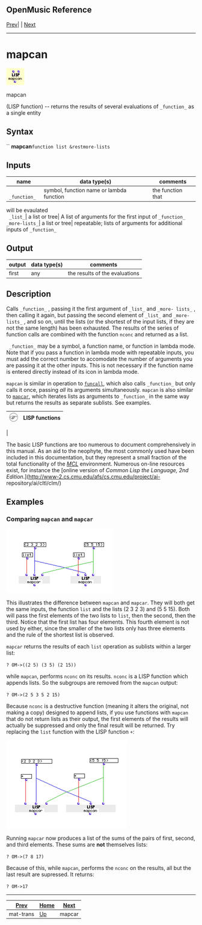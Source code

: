 OpenMusic Reference  
---  
[Prev](mat-trans)| | [Next](mapcar)  
  
* * *

# mapcan

![](figures/functions/lisp/mapcan.png)

  
  
mapcan  
  
(LISP function) \-- returns the results of several evaluations of `_function_`
as a single entity  

## Syntax

`` **mapcan**` function list &restmore-lists `

## Inputs

name| data type(s)| comments  
---|---|---  
` _function_`|  symbol, function name or lambda function | the function that
will be evaulated  
` _list_`|  a list or tree| A list of arguments for the first input of
`_function_`  
`_more-lists_`|  a list or tree| repeatable; lists of arguments for additional
inputs of `_function_`  
  
## Output

output| data type(s)| comments  
---|---|---  
first| any| the results of the evaluations  
  
## Description

Calls `_function_` , passing it the first argument of `_list_` and `_more-
lists_` , then calling it again, but passing the second element of `_list_`
and `_more-lists_` , and so on, until the lists (or the shortest of the input
lists, if they are not the same length) has been exhausted. The results of the
series of function calls are combined with the function `nconc` and returned
as a list.

` _function_` may be a symbol, a function name, or function in lambda mode.
Note that if you pass a function in lambda mode with repeatable inputs, you
must add the correct number to accomodate the number of arguments you are
passing it at the other inputs. This is not necessary if the function name is
entered directly instead of its icon in lambda mode.

`mapcan` is similar in operation to [`funcall`](funcall), which also
calls `_function_` but only calls it once, passing _all_ its arguments
simultaneously. `mapcan` is also similar to [`mapcar`](mapcar), which
iterates lists as arguments to `_function_` in the same way but returns the
results as separate sublists. See examples.

![Note](figures/images/note.gif)|  **LISP functions**  
---|---  
 |

The basic LISP functions are too numerous to document comprehensively in this
manual. As an aid to the neophyte, the most commonly used have been included
in this documentation, but they represent a small fraction of the total
functionality of the [_MCL_](glossary#MCL) environment. Numerous on-line
resources exist, for instance the [online version of _Common Lisp the
Language, 2nd Edition_.](http://www-2.cs.cmu.edu/afs/cs.cmu.edu/project/ai-
repository/ai/cltl/clm/)  
  
## Examples

### Comparing `mapcan` and `mapcar`

![](figures/functions/lisp/mapcanEX1.png)

This illustrates the difference between `mapcan` and `mapcar`. They will both
get the same inputs, the function `list` and the lists (2 3 2 3) and (5 5 15).
Both will pass the first elements of the two lists to `list`, then the second,
then the third. Notice that the first list has four elements. This fourth
element is not used by either, since the smaller of the two lists only has
three elements and the rule of the shortest list is observed.

`mapcar` returns the results of each `list` operation as sublists within a
larger list:

`? OM->((2 5) (3 5) (2 15))`

while `mapcan`, performs `nconc` on its results. `nconc` is a LISP function
which appends lists. So the subgroups are removed from the `mapcan` output:

`? OM->(2 5 3 5 2 15)`

Because `nconc` is a destructive function (meaning it alters the original, not
making a copy) designed to append lists, if you use functions with `mapcan`
that do not return lists as their output, the first elements of the results
will actually be suppressed and only the final result will be returned. Try
replacing the `list` function with the LISP function `+`:

![](figures/functions/lisp/mapcanEX2.png)

Running `mapcar` now produces a list of the sums of the pairs of first,
second, and third elements. These sums are **not** themselves lists:

`? OM->(7 8 17)`

Because of this, while `mapcan`, performs the `nconc` on the results, all but
the last result are supressed. It returns:

`? OM->17`

* * *

[Prev](mat-trans)| [Home](index)| [Next](mapcar)  
---|---|---  
mat-trans| [Up](funcref.main)| mapcar

